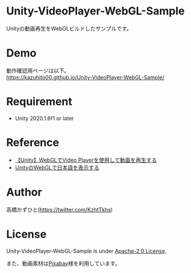 # Unity-VideoPlayer-WebGL-Sample
Unityの動画再生をWebGLビルドしたサンプルです。

# Demo
動作確認用ページは以下。<br>
https://kazuhito00.github.io/Unity-VideoPlayer-WebGL-Sample/

# Requirement 
* Unity 2020.1.6f1 or later

# Reference
* [【Unity】WebGLでVideo Playerを使用して動画を再生する](https://chiritsumo-blog.com/unity-video-player-webgl/)
* [UnityのWebGLで日本語を表示する](https://qiita.com/tsubaki_t1/items/93e4b91b830729cd93a4)

# Author
高橋かずひと(https://twitter.com/KzhtTkhs)
 
# License 
Unity-VideoPlayer-WebGL-Sample is under [Apache-2.0 License](LICENSE).

また、動画素材は[Pixabay](https://pixabay.com/ja/videos/)様を利用しています。
